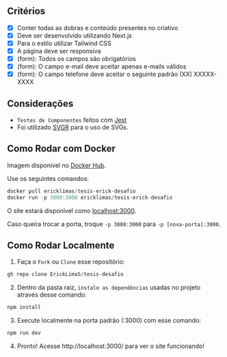 ## Critérios

- [x] Conter todas as dobras e conteúdo presentes no criativo
- [x] Deve ser desenvolvido utilizando Next.js
- [x] Para o estilo utilizar Tailwind CSS
- [x] A página deve ser responsiva
- [x] (form): Todos os campos são obrigatórios 
- [x] (form): O campo e-mail deve aceitar apenas e-mails válidos
- [x] (form): O campo telefone deve aceitar o seguinte padrão (XX) XXXXX-XXXX

## Considerações

- ``Testes de Componentes`` feitos com <a href="https://jestjs.io/pt-BR/" target="_blank" rel="no-referrer" >Jest</a>
- Foi utilizado <a href="https://react-svgr.com/" target="_blank" rel="no-referrer" >SVGR</a> para o uso de SVGs.

## Como Rodar com Docker

Imagem disponível no <a href="https://hub.docker.com/repository/docker/ericklimas/tesis-erick-desafio/general" target="_blank" rel="no-referrer" >Docker Hub</a>.

Use os seguintes comandos:

```javascript
docker pull ericklimas/tesis-erick-desafio
docker run -p 3000:3000 ericklimas/tesis-erick-desafio
```
O site estará disponível como <a href="https://localhost:3000" target="_blank" rel="no-referrer" >localhost:3000</a>.

Caso queira trocar a porta, troque ``-p 3000:3000`` para ``-p [nova-porta]:3000``.

## Como Rodar Localmente 

1. Faça o ``Fork`` ou ``Clone`` esse repositório:
```javascript
gh repo clone ErickLimaS/tesis-desafio
```

2. Dentro da pasta raiz, ``instale as dependências`` usadas no projeto através desse comando:
```javascript
npm install
```

3. Execute localmente na porta padrão (:3000) com esse comando:
```javascript
npm run dev
```

4. Pronto! Acesse http://localhost:3000/ para ver o site funcionando!